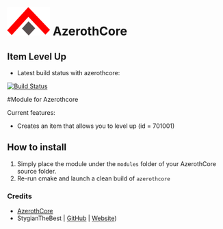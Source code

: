# ![logo](https://raw.githubusercontent.com/azerothcore/azerothcore.github.io/master/images/logo-github.png) AzerothCore

## Item Level Up

- Latest build status with azerothcore:

[![Build Status](https://github.com/azerothcore/mod-item-level-up/workflows/core-build/badge.svg)](https://github.com/azerothcore/mod-item-level-up)

#Module for Azerothcore

Current features:

- Creates an item that allows you to level up (id = 701001)

## How to install

1. Simply place the module under the `modules` folder of your AzerothCore source folder.
2. Re-run cmake and launch a clean build of `azerothcore`

### Credits

-  [AzerothCore](https://github.com/AzerothCore/azerothcore-wotlk/graphs/contributors)
-  StygianTheBest | [GitHub](https://rebrand.ly/stygiangithub) | [Website](https://rebrand.ly/stygianthebest))
